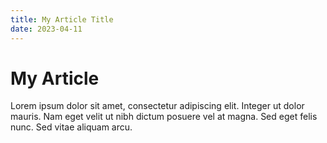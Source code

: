 ```yaml
---
title: My Article Title
date: 2023-04-11
---
```


# My Article

Lorem ipsum dolor sit amet, consectetur adipiscing elit. Integer ut dolor mauris. Nam eget velit ut nibh dictum posuere vel at magna. Sed eget felis nunc. Sed vitae aliquam arcu.
